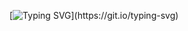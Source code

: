 [![Typing SVG](https://readme-typing-svg.demolab.com?font=Fira+Code&pause=1000&center=true&vCenter=true&width=460&lines=Live+in+the+present+and+enjoy+in+time.)](https://git.io/typing-svg)
